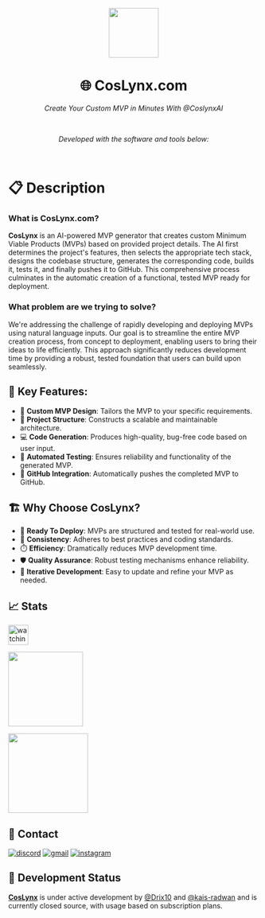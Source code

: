 <p align="center">
    <img src="https://github.com/coslynx/coslynx/blob/main/images/CosLynxAI.png?raw=true" width="100" />
    <h1 align="center">🌐 CosLynx.com</h1>
</p>
<p align="center">
    <em>Create Your Custom MVP in Minutes With @CoslynxAI</em>
</p>
<p align="center">
	<img src="https://img.shields.io/badge/Developer-Drix10,_Kais_Radwan-red" alt="">
	<img src="https://img.shields.io/badge/Website-CosLynx.com-blue" alt="">
	<img src="https://img.shields.io/badge/Backed_by-Google,_Microsoft_&_Amazon_for_Startups-red" alt="">
	<img src="https://img.shields.io/badge/Finalist-Backdrop_Build_v4-black" alt="">
<p>
<p align="center">
		<em>Developed with the software and tools below:</em>
</p>
<p align="center">
	<img src="https://img.shields.io/badge/Framework-Next.js-blue" alt="">
	<img src="https://img.shields.io/badge/Frontend-Javascript,_Html,_Css-red" alt="">
	<img src="https://img.shields.io/badge/Backend-Fastify,_Node.js_with_SQL,_MongoDB-blue" alt="">
	<img src="https://img.shields.io/badge/LLMs-Custom,_Gemini,_OpenAI,_Claude-black" alt="">
</p>

# 📋 Description

### What is CosLynx.com?

**CosLynx** is an AI-powered MVP generator that creates custom Minimum Viable Products (MVPs) based on provided project details. The AI first determines the project's features, then selects the appropriate tech stack, designs the codebase structure, generates the corresponding code, builds it, tests it, and finally pushes it to GitHub. This comprehensive process culminates in the automatic creation of a functional, tested MVP ready for deployment.

### What problem are we trying to solve?

We're addressing the challenge of rapidly developing and deploying MVPs using natural language inputs. Our goal is to streamline the entire MVP creation process, from concept to deployment, enabling users to bring their ideas to life efficiently. This approach significantly reduces development time by providing a robust, tested foundation that users can build upon seamlessly.

## 📑 Key Features:
- 🎨 **Custom MVP Design**: Tailors the MVP to your specific requirements.
- 📁 **Project Structure**: Constructs a scalable and maintainable architecture.
- 💻 **Code Generation**: Produces high-quality, bug-free code based on user input.
- 🧪 **Automated Testing**: Ensures reliability and functionality of the generated MVP.
- 🚀 **GitHub Integration**: Automatically pushes the completed MVP to GitHub.

## 🏗️ Why Choose CosLynx?
- 🚀 **Ready To Deploy**: MVPs are structured and tested for real-world use.
- 📏 **Consistency**: Adheres to best practices and coding standards.
- ⏱️ **Efficiency**: Dramatically reduces MVP development time.
- 🛡️ **Quality Assurance**: Robust testing mechanisms enhance reliability.
- 🔄 **Iterative Development**: Easy to update and refine your MVP as needed.

## 📈 Stats
<div align="left">
    <p align="left">
<img height="40em" src="https://komarev.com/ghpvc/?username=coslynx&color=brightgreen" alt="watching_count">
</p>
</div>
<p align="left"> 
<a href="https://github.com/coslynx">
  <img height="150em" src="https://github-readme-stats-eight-theta.vercel.app/api/top-langs/?username=coslynx&layout=compact&langs_count=8&theme=algolia"/>
</a>
</p>
<p align="left">
    <a href="https://git.io/streak-stats">
        <img height="160em" src="https://github-readme-streak-stats.herokuapp.com/?user=coslynx&theme=tokyonight"/>
    </a>
</p>

## 🔗 Contact

[![discord](https://img.shields.io/badge/discord-000000?style=for-the-badge&logo=discord&logoColor=white)](https://discord.com/users/954367061222633472)
[![gmail](https://img.shields.io/badge/Mail-D14836?style=for-the-badge&logo=Gmail&logoColor=white)](mailto:support@coslynx.com)
[![instagram](https://img.shields.io/badge/Instagram-E4405F?style=for-the-badge&logo=instagram&logoColor=white)](https://www.instagram.com/drix_10_/)

## 🔧 Development Status
**[CosLynx](https://coslynx.com)** is under active development by [@Drix10](https://github.com/Drix10) and [@kais-radwan](https://github.com/kais-radwan) and is currently closed source, with usage based on subscription plans.

